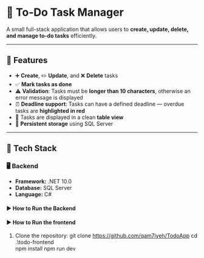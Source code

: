 # 📝 To-Do Task Manager

A small full-stack application that allows users to **create, update, delete, and manage to-do tasks** efficiently.

---

## 🚀 Features

- ➕ **Create**, ✏️ **Update**, and ❌ **Delete** tasks  
- ✅ **Mark tasks as done**
- ⚠️ **Validation**: Tasks must be **longer than 10 characters**, otherwise an error message is displayed
- ⏰ **Deadline support**: Tasks can have a defined deadline — overdue tasks are **highlighted in red**
- 🧾 Tasks are displayed in a clean **table view**
- 💾 **Persistent storage** using SQL Server

---

## 🧠 Tech Stack

### 🖥️ Backend
- **Framework:** .NET 10.0  
- **Database:** SQL Server  
- **Language:** C#

#### ▶️ How to Run the Backend



#### ▶️ How to Run the frontend
1. Clone the repository:
   git clone https://github.com/qam7iyeh/TodoApp
   cd .\todo-frontend\
   npm install
   npm run dev
